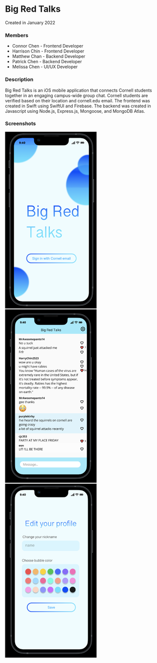 # Big Red Talks

Created in January 2022

### Members

- Connor Chen - Frontend Developer
- Harrison Chin - Frontend Developer
- Matthew Chan - Backend Developer
- Patrick Chen - Backend Developer
- Melissa Chen - UI/UX Developer

### Description

Big Red Talks is an iOS mobile application that connects Cornell students together in an engaging campus-wide group chat. Cornell students are verified based on their location and cornell.edu email. The frontend was created in Swift using SwiftUI and Firebase. The backend was created in Javascript using Node.js, Express.js, Mongoose, and MongoDB Atlas.

### Screenshots
<p float="left">
  <img src="https://github.com/connorjchen/BigRedTalks/blob/main/assets/bigredtalks1.png" width="300" />
  <img src="https://github.com/connorjchen/BigRedTalks/blob/main/assets/bigredtalks7.png" width="300" />
  <img src="https://github.com/connorjchen/BigRedTalks/blob/main/assets/bigredtalks8.png" width="300" />
</p>
